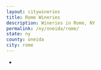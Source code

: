 ```yaml
---
layout: citywineries
title: Rome Wineries
description: Wineries in Rome, NY
permalink: /ny/oneida/rome/
state: ny
county: oneida
city: rome
---
```

-
